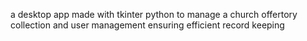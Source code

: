 a desktop app made with tkinter python to manage a church offertory collection and user management ensuring efficient record keeping

